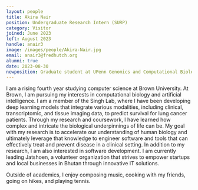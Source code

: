 ```yaml
---
layout: people
title: Akira Nair
position: Undergraduate Research Intern (SURP)
category: Visitor
joined: June 2023
left: August 2023
handle: anair3
image: /images/people/Akira-Nair.jpg
email: anair3@fredhutch.org
alumni: true
date: 2023-08-30
newposition: Graduate student at UPenn Genomics and Computational Biology Program
---
```


I am a rising fourth year studying computer science at Brown University. At Brown, I am pursuing my interests in computational biology and artificial intelligence. I am a member of the Singh Lab, where I have been developing deep learning models that integrate various modalities, including clinical, transcriptomic, and tissue imaging data, to predict survival for lung cancer patients. Through my research and coursework, I have learned how complex and intricate the biological underpinnings of life can be. My goal with my research is to accelerate our understanding of human biology and ultimately leverage that knowledge to engineer software and tools that can effectively treat and prevent disease in a clinical setting. In addition to my research, I am also interested in software development. I am currently leading Jatshoen, a volunteer organization that strives to empower startups and local businesses in Bhutan through innovative IT solutions.

Outside of academics, I enjoy composing music, cooking with my friends, going on hikes, and playing tennis.
